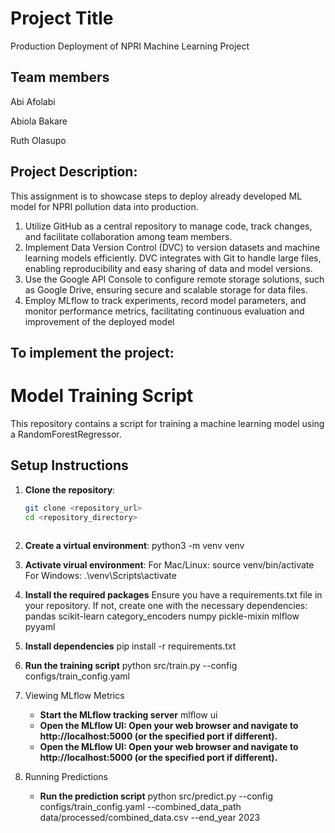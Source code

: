 #  Project Title
Production Deployment of NPRI Machine Learning Project
 
## Team members
 
Abi Afolabi
 
Abiola Bakare  
 
Ruth Olasupo
 
 
## Project Description:
This assignment is to showcase steps to deploy already developed ML model for NPRI pollution data into production.
1. Utilize GitHub as a central repository to manage code, track changes, and facilitate collaboration among team members.
2. Implement Data Version Control (DVC) to version datasets and machine learning models efficiently. DVC integrates with Git to handle large files, enabling reproducibility and easy sharing of data and model versions.
3. Use the Google API Console to configure remote storage solutions, such as Google Drive, ensuring secure and scalable storage for data files.
4. Employ MLflow to track experiments, record model parameters, and monitor performance metrics, facilitating continuous evaluation and improvement of the deployed model
 
## To implement the project:
 
# Model Training Script
 This repository contains a script for training a machine learning model using a RandomForestRegressor.
 
## Setup Instructions
 
1. **Clone the repository**:
   ```bash
   git clone <repository_url>
   cd <repository_directory>
 
2. **Create a virtual environment**:
python3 -m venv venv
 
3. **Activate virual environment**:
For Mac/Linux: source venv/bin/activate
For Windows: .\venv\Scripts\activate
 
4. **Install the required packages**
Ensure you have a requirements.txt file in your repository. If not, create one with the necessary dependencies:
pandas
scikit-learn
category_encoders
numpy
pickle-mixin
mlflow
pyyaml
 
5. **Install dependencies**
pip install -r requirements.txt
 
6. **Run the training script**
python src/train.py --config configs/train_config.yaml

7. Viewing MLflow Metrics
   - **Start the MLflow tracking server**
      mlflow ui
   - **Open the MLflow UI: Open your web browser and navigate to http://localhost:5000 (or the specified port if different).**
   - **Open the MLflow UI: Open your web browser and navigate to http://localhost:5000 (or the specified port if different).**

8. Running Predictions
   - **Run the prediction script**
      python src/predict.py --config configs/train_config.yaml --combined_data_path data/processed/combined_data.csv --end_year 2023
 